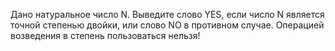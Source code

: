 Дано натуральное число N. Выведите слово YES, если число N является точной степенью двойки, или слово NO в противном случае.
Операцией возведения в степень пользоваться нельзя!
